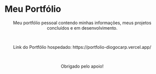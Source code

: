 # Meu Portfólio
<p style='text-align:center; text-size:20px'>Meu portfólio pessoal contendo minhas informações, meus projetos concluídos e em desenvolvimento.<p/><br>
<p style='text-align:center; text-size:20px'>Link do Portfólio hospedado: https://portfolio-diogocarp.vercel.app/</p><br>
<p style='text-align:center; text-size:20px'>Obrigado pelo apoio!</p>
